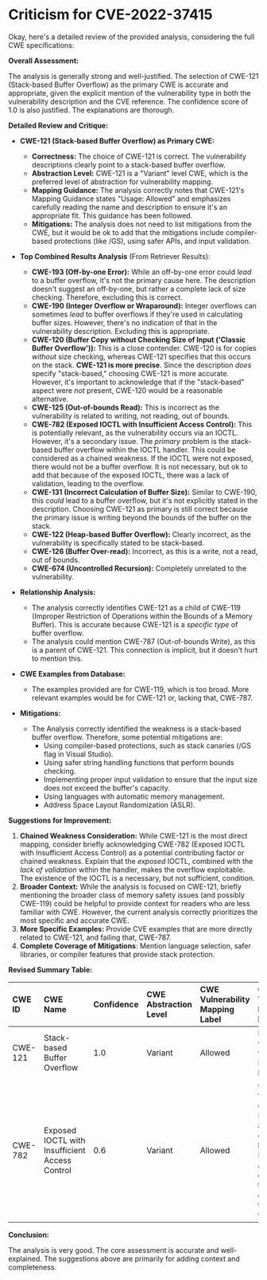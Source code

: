 # Criticism for CVE-2022-37415

Okay, here's a detailed review of the provided analysis, considering the full CWE specifications:

**Overall Assessment:**

The analysis is generally strong and well-justified. The selection of CWE-121 (Stack-based Buffer Overflow) as the primary CWE is accurate and appropriate, given the explicit mention of the vulnerability type in both the vulnerability description and the CVE reference. The confidence score of 1.0 is also justified. The explanations are thorough.

**Detailed Review and Critique:**

*   **CWE-121 (Stack-based Buffer Overflow) as Primary CWE:**

    *   **Correctness:** The choice of CWE-121 is correct. The vulnerability descriptions clearly point to a stack-based buffer overflow.
    *   **Abstraction Level:** CWE-121 is a "Variant" level CWE, which is the preferred level of abstraction for vulnerability mapping.
    *   **Mapping Guidance:** The analysis correctly notes that CWE-121's Mapping Guidance states "Usage: Allowed" and emphasizes carefully reading the name and description to ensure it's an appropriate fit. This guidance has been followed.
    *   **Mitigations:** The analysis does not need to list mitigations from the CWE, but it would be ok to add that the mitigations include compiler-based protections (like /GS), using safer APIs, and input validation.

*   **Top Combined Results Analysis** (From Retriever Results):

    *   **CWE-193 (Off-by-one Error):**  While an off-by-one error could *lead* to a buffer overflow, it's not the primary cause here.  The description doesn't suggest an off-by-one, but rather a complete lack of size checking.  Therefore, excluding this is correct.
    *   **CWE-190 (Integer Overflow or Wraparound):** Integer overflows can sometimes *lead* to buffer overflows if they're used in calculating buffer sizes. However, there's no indication of that in the vulnerability description. Excluding this is appropriate.
    *   **CWE-120 (Buffer Copy without Checking Size of Input ('Classic Buffer Overflow')):** This is a close contender. CWE-120 is for copies *without* size checking, whereas CWE-121 specifies that this occurs on the stack. **CWE-121 is more precise**. Since the description *does* specify "stack-based," choosing CWE-121 is more accurate. However, it's important to acknowledge that if the "stack-based" aspect were *not* present, CWE-120 would be a reasonable alternative.
    *   **CWE-125 (Out-of-bounds Read):** This is incorrect as the vulnerability is related to writing, not reading, out of bounds.
    *   **CWE-782 (Exposed IOCTL with Insufficient Access Control):**  This is potentially relevant, as the vulnerability occurs via an IOCTL. However, it's a secondary issue. The *primary* problem is the stack-based buffer overflow within the IOCTL handler.  This could be considered as a chained weakness. If the IOCTL were not exposed, there would not be a buffer overflow. It is not necessary, but ok to add that because of the exposed IOCTL, there was a lack of validation, leading to the overflow.
    *   **CWE-131 (Incorrect Calculation of Buffer Size):** Similar to CWE-190, this *could* lead to a buffer overflow, but it's not explicitly stated in the description. Choosing CWE-121 as primary is still correct because the primary issue is writing beyond the bounds of the buffer on the stack.
    *   **CWE-122 (Heap-based Buffer Overflow):** Clearly incorrect, as the vulnerability is specifically stated to be stack-based.
    *   **CWE-126 (Buffer Over-read):** Incorrect, as this is a write, not a read, out of bounds.
    *   **CWE-674 (Uncontrolled Recursion):**  Completely unrelated to the vulnerability.

*   **Relationship Analysis:**
    *   The analysis correctly identifies CWE-121 as a child of CWE-119 (Improper Restriction of Operations within the Bounds of a Memory Buffer). This is accurate because CWE-121 is a *specific type* of buffer overflow.
    *   The analysis could mention CWE-787 (Out-of-bounds Write), as this is a parent of CWE-121. This connection is implicit, but it doesn't hurt to mention this.

*   **CWE Examples from Database:**
    *   The examples provided are for CWE-119, which is too broad. More relevant examples would be for CWE-121 or, lacking that, CWE-787.

*   **Mitigations:**
    *   The Analysis correctly identified the weakness is a stack-based buffer overflow. Therefore, some potential mitigations are:
        *   Using compiler-based protections, such as stack canaries (/GS flag in Visual Studio).
        *   Using safer string handling functions that perform bounds checking.
        *   Implementing proper input validation to ensure that the input size does not exceed the buffer's capacity.
        *   Using languages with automatic memory management.
        *   Address Space Layout Randomization (ASLR).

**Suggestions for Improvement:**

1.  **Chained Weakness Consideration:** While CWE-121 is the most direct mapping, consider briefly acknowledging CWE-782 (Exposed IOCTL with Insufficient Access Control) as a potential contributing factor or chained weakness. Explain that the *exposed* IOCTL, combined with the *lack of validation* within the handler, makes the overflow exploitable. The existence of the IOCTL is a necessary, but not sufficient, condition.
2.  **Broader Context:** While the analysis is focused on CWE-121, briefly mentioning the broader class of memory safety issues (and possibly CWE-119) could be helpful to provide context for readers who are less familiar with CWE. However, the current analysis correctly prioritizes the most specific and accurate CWE.
3.  **More Specific Examples:** Provide CVE examples that are more directly related to CWE-121, and failing that, CWE-787.
4.  **Complete Coverage of Mitigations**: Mention language selection, safer libraries, or compiler features that provide stack protection.

**Revised Summary Table:**

| CWE ID  | CWE Name                         | Confidence | CWE Abstraction Level | CWE Vulnerability Mapping Label | CWE-Vulnerability Mapping Notes                                                                                                 |
| :------ | :--------------------------------- | :--------- | :-------------------- | :------------------------------ | :------------------------------------------------------------------------------------------------------------------------------ |
| CWE-121 | Stack-based Buffer Overflow      | 1.0        | Variant               | Allowed                         | Primary CWE. Occurs within an IOCTL handler.                                                                                   |
| CWE-782 | Exposed IOCTL with Insufficient Access Control | 0.6       | Variant                | Allowed                        | Contributing factor.  The exposed IOCTL allowed the overflow to be triggered.  Insufficient access control of the IOCTL exacerbates the vulnerability.  |

**Conclusion:**

The analysis is very good. The core assessment is accurate and well-explained. The suggestions above are primarily for adding context and completeness.